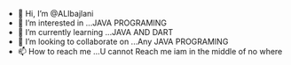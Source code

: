 - 👋 Hi, I’m @ALIbajlani
- 👀 I’m interested in ...JAVA PROGRAMING
- 🌱 I’m currently learning ...JAVA AND DART
- 💞️ I’m looking to collaborate on ...Any JAVA PROGRAMING
- 📫 How to reach me ...U cannot Reach me iam in the middle of no where

<!---
ALIbajlani/ALIbajlani is a ✨ special ✨ repository because its `README.md` (this file) appears on your GitHub profile.
You can click the Preview link to take a look at your changes.
--->
